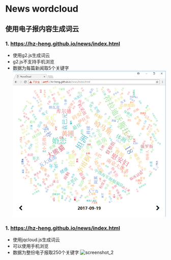 # News wordcloud
## 使用电子报内容生成词云

### 1. https://hz-heng.github.io/news/index.html  
- 使用g2.js生成词云
- g2.js不支持手机浏览
- 数据为每篇新闻取5个关键字
![screenshot_1](https://github.com/hz-heng/news/blob/master/Screenshots/screenshot_1.png)

### 1. https://hz-heng.github.io/news/index.html
- 使用jqcloud.js生成词云
- 可以使用手机浏览
- 数据为整份电子报取250个关键字
![screenshot_2](https://github.com/hz-heng/news/blob/master/Screenshots/screenshot_2.png)
